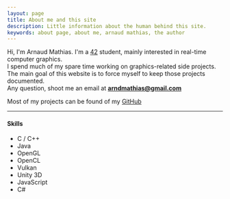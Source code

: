 ```yaml
---
layout: page
title: About me and this site
description: Little information about the human behind this site.
keywords: about page, about me, arnaud mathias, the author
---
```


Hi, I'm Arnaud Mathias. I'm a [42](https://42.fr) student, mainly interested in real-time computer graphics.  
I spend much of my spare time working on graphics-related side projects. The main goal of this website is to force myself to keep those projects documented.  
Any question, shoot me an email at **arndmathias@gmail.com**


Most of my projects can be found of my [GitHub](https://github.com/indiedriver)  

----

#### Skills
* C / C++
* Java
* OpenGL
* OpenCL
* Vulkan
* Unity 3D
* JavaScript
* C#
